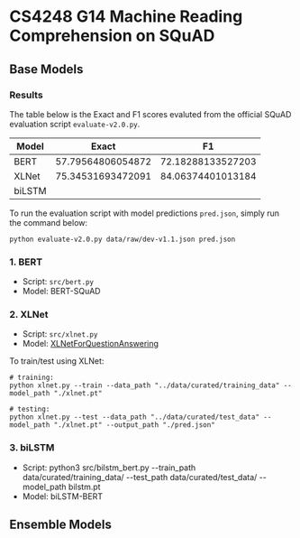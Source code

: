 # CS4248 G14 Machine Reading Comprehension on SQuAD

## Base Models

### Results
The table below is the Exact and F1 scores evaluted from the official SQuAD evaluation script `evaluate-v2.0.py`.  

| Model | Exact | F1 |
| ----- | ----- | -- |
| BERT  | 57.79564806054872 | 72.18288133527203 |
| XLNet | 75.34531693472091 | 84.06374401013184 |
| biLSTM | | | 

To run the evaluation script with model predictions `pred.json`, simply run the command below:
```
python evaluate-v2.0.py data/raw/dev-v1.1.json pred.json
```

### 1. BERT
- Script: `src/bert.py`
- Model: BERT-SQuAD

### 2. XLNet
- Script: `src/xlnet.py`
- Model: [XLNetForQuestionAnswering](https://huggingface.co/docs/transformers/model_doc/xlnet#transformers.XLNetForQuestionAnswering)

To train/test using XLNet:
```
# training:
python xlnet.py --train --data_path "../data/curated/training_data" --model_path "./xlnet.pt"

# testing:
python xlnet.py --test --data_path "../data/curated/test_data" --model_path "./xlnet.pt" --output_path "./pred.json"
```

### 3. biLSTM
- Script: python3 src/bilstm_bert.py --train_path data/curated/training_data/ --test_path data/curated/test_data/ --model_path bilstm.pt
- Model: biLSTM-BERT

## Ensemble Models
